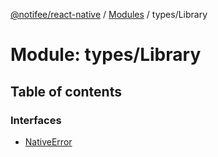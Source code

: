 [@notifee/react-native](../README.md) / [Modules](../modules.md) / types/Library

# Module: types/Library

## Table of contents

### Interfaces

- [NativeError](../interfaces/types_Library.NativeError.md)
